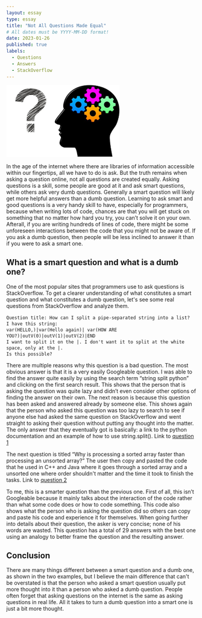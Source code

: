 ```yaml
---
layout: essay
type: essay
title: "Not All Questions Made Equal"
# All dates must be YYYY-MM-DD format!
date: 2023-01-26
published: true
labels:
  - Questions
  - Answers
  - StackOverflow
---
```


<img width="300px" class="rounded float-start pe-4" src="../img/smart-questions/smart-questions.jpg">

In the age of the internet where there are libraries of information accessible within our fingertips, all we have to do is ask. But the truth remains when asking a question online, not all questions are created equally. Asking questions is a skill, some people are good at it and ask smart questions, while others ask very dumb questions. Generally a smart question will likely get more helpful answers than a dumb question. Learning to ask smart and good questions is a very handy skill to have, especially for programmers, because when writing lots of code, chances are that you will get stuck on something that no matter how hard you try, you can’t solve it on your own. Afterall, if you are writing hundreds of lines of code, there might be some unforeseen interactions between the code that you might not be aware of. If you ask a dumb question, then people will be less inclined to answer it than if you were to ask a smart one.

## What is a smart question and what is a dumb one?
One of the most popular sites that programmers use to ask questions is StackOverflow. To get a clearer understanding of what constitutes a smart question and what constitutes a dumb question, let's see some real questions from StackOverflow and analyze them.

```
Question title: How can I split a pipe-separated string into a list? 
I have this string:
var(HELLO,)|var(Hello again)| var(HOW ARE YOU?)|outV(0)|outV(1)|outV(2)|END
I want to split it on the |. I don't want it to split at the white space, only at the |.
Is this possible?
```

There are multiple reasons why this question is a bad question. The most obvious answer is that it is a very easily Googleable question. I was able to find the answer quite easily by using the search term “string split python” and clicking on the first search result. This shows that the person that is asking the question was quite lazy and didn’t even consider other options of finding the answer on their own. The next reason is because this question has been asked and answered already by someone else. This shows again that the person who asked this question was too lazy to search to see if anyone else had asked the same question on StackOverflow and went straight to asking their question without putting any thought into the matter. The only answer that they eventually got is basically: a link to the python documentation and an example of how to use string.split(). 
Link to [question 1](https://stackoverflow.com/questions/32191198/how-can-i-split-a-pipe-separated-string-into-a-list)

The next question is titled “Why is processing a sorted array faster than processing an unsorted array?” The user then copy and pasted the code that he used in C++ and Java where it goes through a sorted array and a unsorted one where order shouldn't matter and the time it took to finish the tasks.
Link to [question 2](https://stackoverflow.com/questions/11227809/why-is-processing-a-sorted-array-faster-than-processing-an-unsorted-array)
 
To me, this is a smarter question than the previous one. First of all, this isn’t Googleable because it mainly talks about the interaction of the code rather than what some code does or how to code something. This code also shows what the person who is asking the question did so others can copy and paste his code and experience it for themselves. When going further into details about their question, the asker is very concise; none of his words are wasted. This question has a total of 29 answers with the best one using an analogy to better frame the question and the resulting answer.

## Conclusion
There are many things different between a smart question and a dumb one, as shown in the two examples, but I believe the main difference that can't be overstated is that the person who asked a smart question usually put more thought into it than a person who asked a dumb question. People often forget that asking questions on the internet is the same as asking questions in real life. All it takes to turn a dumb question into a smart one is just a bit more thought.
